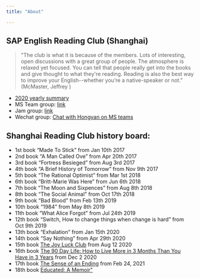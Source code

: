 ```yaml
---
title: "About"

---
```


## SAP English Reading Club (Shanghai)

> "The club is what it is because of the members. Lots of interesting, open discussions with a great group of people. The atmosphere is relaxed yet focused. You can tell that people really get into the books and give thought to what they're reading. Reading is also the best way to improve your English--whether you’re a native-speaker or not.”  (McMaster, Jeffrey )​


- [2020 yearly summary](/news/2020-club-summary/)
-  MS Team group: [link](https://teams.microsoft.com/l/team/19%3aa80b05067aa14c5f856901fcb797718c%40thread.tacv2/conversations?groupId=f9638959-ebe9-4902-9a05-0140f56a1928&tenantId=42f7676c-f455-423c-82f6-dc2d99791af7)
- Jam group: [link](https://jam4.sapjam.com/groups/OTg12I6jQYVWudS41GXQeD/overview_page/0HnpUGoPzTjyRZbxdw6oQu)
- Wechat group: [Chat with Hongyan on MS teams](https://teams.microsoft.com/l/chat/0/0?users=hongyan.shao@sap.com)

## Shanghai Reading Club history board:

- 1st book “Made To Stick” from Jan 10th 2017
- 2nd book “A Man Called Ove” from Apr 20th 2017
- 3rd book “Fortress Besieged” from Aug 3rd 2017
- 4th book “A Brief History of Tomorrow” from Nov 9th 2017
- 5th book “The Rational Optimist” from Mar 1st 2018 
- 6th book “Britt-Marie Was Here” from Jun 6th 2018
- 7th book “The Moon and Sixpences” from Aug 8th 2018
- 8th book “The Social Animal” from Oct 17th 2018
- 9th book “Bad Blood” from Feb 13th 2019
- 10th book “1984” from May 8th 2019
- 11th book “What Alice Forgot” from Jul 24th 2019
- 12th book “Switch, How to change things when change is hard” from Oct 9th 2019
- 13th book “Exhalation” from Jan 15th 2020
- 14th book “Say Nothing” from Apr 29th 2020
- 15th book [The Joy Luck Club](https://www.amazon.com/dp/B004IYISSK) from Aug 12 2020  
- 16th book [The 90 Day Life: How to Live More in 3 Months Than You Have in 3 Years](https://www.amazon.com/dp/B079JG3D2W) from Dec 2 2020  
- 17th book [The Sense of an Ending](/news/book-17-candidates/) from Feb 24, 2021
- 18th book [Educated: A Memoir"](https://www.amazon.com/dp/B072BLVM83)
